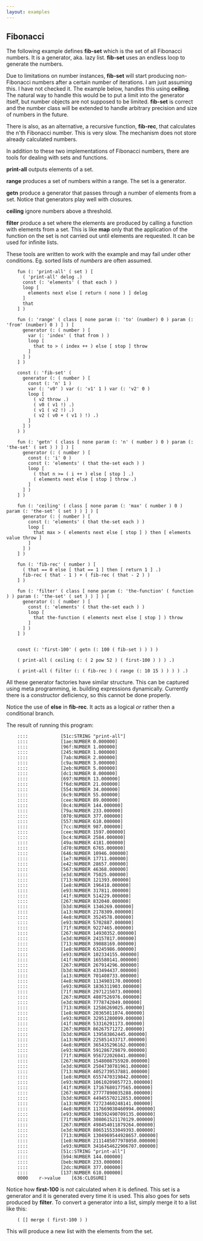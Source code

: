 ```yaml
---
layout: examples
---
```


Fibonacci
---------

The following example defines **fib-set** which is the set of all Fibonacci numbers.
It is a generator, aka. lazy list.
**fib-set** uses an endless loop to generate the numbers.

Due to limitations on number instances, **fib-set** will start producing non-Fibonacci numbers after a certain
number of iterations. I am just assuming this. I have not checked it. The example below, handles this using **ceiling**.
The natural way to handle this would be to put a limit into the generator itself,
but number objects are not supposed to be limited. **fib-set** is correct and the number class will be
extended to handle arbitrary precision and size of numbers in the future.

There is also, as an alternative, a recursive function, **fib-rec**, that calculates the n'th Fibonacci number.
This is very slow. The mechanism does not store already calculated numbers.

In addition to these two implementations of Fibonacci numbers, there are tools for dealing with sets and functions.

**print-all** outputs elements of a set.

**range** produces a set of numbers within a range. The set is a generator.

**getn** produce a generator that passes through a number of elements from a set. Notice that generators play well with closures.

**ceiling** ignore numbers above a threshold.

**filter** produce a set where the elements are produced by calling a function with elements from a set.
This is like **map** only that the application of the function on the set is not carried out until elements are requested.
It can be used for infinite lists.

These tools are written to work with the example and may fail under other conditions.
Eg. sorted lists of *numbers* are often assumed.


        fun (: 'print-all' ( set ) [
          ( 'print-all' delog .)
          const (: 'elements' ( that each ) )
          loop [
            elements next else [ return ( none ) ] delog
          ]
          that
        ] )

        fun (: 'range' ( class [ none param (: 'to' (number) 0 ) param (: 'from' (number) 0 ) ] ) [
          generator (: ( number ) [
            var (: 'index' ( that from ) )
            loop [
              that to > ( index ++ ) else [ stop ] throw
            ]
          ] )
        ] )

        const (: 'fib-set' (
          generator (: ( number ) [
            const (: 'n' 1 )
            var (: 'v0' ) var (: 'v1' 1 ) var (: 'v2' 0 )
            loop [
              ( v2 throw .)
              ( v0 ( v1 !) .)
              ( v1 ( v2 !) .)
              ( v2 ( v0 + ( v1 ) !) .)
            ]
          ] )
        ) )

        fun (: 'getn' ( class [ none param (: 'n' ( number ) 0 ) param (: 'the-set' ( set ) ) ] ) [
          generator (: ( number ) [
            const (: 'i' 0 )
            const (: 'elements' ( that the-set each ) )
            loop [
              ( that n >= ( i ++ ) else [ stop ] .)
              ( elements next else [ stop ] throw .)
            ]
          ] )
        ] )

        fun (: 'ceiling' ( class [ none param (: 'max' ( number ) 0 ) param (: 'the-set' ( set ) ) ] ) [
          generator (: ( number ) [
            const (: 'elements' ( that the-set each ) )
            loop [
              that max > ( elements next else [ stop ] ) then [ elements value throw ]
            ]
          ] )
        ] )

        fun (: 'fib-rec' ( number ) [
          ( that == 0 else [ that == 1 ] then [ return 1 ] .)
          fib-rec ( that - 1 ) + ( fib-rec ( that - 2 ) )
        ] )

        fun (: 'filter' ( class [ none param (: 'the-function' ( function ) ) param (: 'the-set' ( set ) ) ] ) [
          generator (: ( number ) [
            const (: 'elements' ( that the-set each ) )
            loop [
              that the-function ( elements next else [ stop ] ) throw
            ]
          ] )
        ] )


        const (: 'first-100' ( getn (: 100 ( fib-set ) ) ) )

        ( print-all ( ceiling (: ( 2 pow 52 ) ( first-100 ) ) ) .)

        ( print-all ( filter (: ( fib-rec ) ( range (: 10 15 ) ) ) ) .)

All these generator factories have similar structure.
This can be captured using meta programming, ie. building expressions dynamically.
Currently there is a constructor deficiency, so this cannot be done properly.

Notice the use of **else** in **fib-rec**. It acts as a logical *or* rather then a conditional branch.

The result of running this program:

        ::::			[51c:STRING "print-all"]
        ::::			[1ae:NUMBER 0.000000]
        ::::			[96f:NUMBER 1.000000]
        ::::			[245:NUMBER 1.000000]
        ::::			[7ab:NUMBER 2.000000]
        ::::			[c9a:NUMBER 3.000000]
        ::::			[2eb:NUMBER 5.000000]
        ::::			[dc1:NUMBER 8.000000]
        ::::			[697:NUMBER 13.000000]
        ::::			[f6d:NUMBER 21.000000]
        ::::			[554:NUMBER 34.000000]
        ::::			[6c9:NUMBER 55.000000]
        ::::			[cee:NUMBER 89.000000]
        ::::			[0c4:NUMBER 144.000000]
        ::::			[79a:NUMBER 233.000000]
        ::::			[070:NUMBER 377.000000]
        ::::			[557:NUMBER 610.000000]
        ::::			[7cc:NUMBER 987.000000]
        ::::			[cee:NUMBER 1597.000000]
        ::::			[bc4:NUMBER 2584.000000]
        ::::			[49a:NUMBER 4181.000000]
        ::::			[d70:NUMBER 6765.000000]
        ::::			[646:NUMBER 10946.000000]
        ::::			[1e7:NUMBER 17711.000000]
        ::::			[e42:NUMBER 28657.000000]
        ::::			[567:NUMBER 46368.000000]
        ::::			[e3d:NUMBER 75025.000000]
        ::::			[713:NUMBER 121393.000000]
        ::::			[1e8:NUMBER 196418.000000]
        ::::			[e93:NUMBER 317811.000000]
        ::::			[41f:NUMBER 514229.000000]
        ::::			[267:NUMBER 832040.000000]
        ::::			[b3d:NUMBER 1346269.000000]
        ::::			[a13:NUMBER 2178309.000000]
        ::::			[4e8:NUMBER 3524578.000000]
        ::::			[e93:NUMBER 5702887.000000]
        ::::			[71f:NUMBER 9227465.000000]
        ::::			[267:NUMBER 14930352.000000]
        ::::			[e3d:NUMBER 24157817.000000]
        ::::			[713:NUMBER 39088169.000000]
        ::::			[1e8:NUMBER 63245986.000000]
        ::::			[e93:NUMBER 102334155.000000]
        ::::			[41f:NUMBER 165580141.000000]
        ::::			[267:NUMBER 267914296.000000]
        ::::			[b3d:NUMBER 433494437.000000]
        ::::			[a13:NUMBER 701408733.000000]
        ::::			[4e8:NUMBER 1134903170.000000]
        ::::			[e93:NUMBER 1836311903.000000]
        ::::			[71f:NUMBER 2971215073.000000]
        ::::			[267:NUMBER 4807526976.000000]
        ::::			[e3d:NUMBER 7778742049.000000]
        ::::			[713:NUMBER 12586269025.000000]
        ::::			[1e8:NUMBER 20365011074.000000]
        ::::			[e93:NUMBER 32951280099.000000]
        ::::			[41f:NUMBER 53316291173.000000]
        ::::			[267:NUMBER 86267571272.000000]
        ::::			[b3d:NUMBER 139583862445.000000]
        ::::			[a13:NUMBER 225851433717.000000]
        ::::			[4e8:NUMBER 365435296162.000000]
        ::::			[e93:NUMBER 591286729879.000000]
        ::::			[71f:NUMBER 956722026041.000000]
        ::::			[267:NUMBER 1548008755920.000000]
        ::::			[e3d:NUMBER 2504730781961.000000]
        ::::			[713:NUMBER 4052739537881.000000]
        ::::			[1e8:NUMBER 6557470319842.000000]
        ::::			[e93:NUMBER 10610209857723.000000]
        ::::			[41f:NUMBER 17167680177565.000000]
        ::::			[267:NUMBER 27777890035288.000000]
        ::::			[b3d:NUMBER 44945570212853.000000]
        ::::			[a13:NUMBER 72723460248141.000000]
        ::::			[4e8:NUMBER 117669030460994.000000]
        ::::			[e93:NUMBER 190392490709135.000000]
        ::::			[71f:NUMBER 308061521170129.000000]
        ::::			[267:NUMBER 498454011879264.000000]
        ::::			[e3d:NUMBER 806515533049393.000000]
        ::::			[713:NUMBER 1304969544928657.000000]
        ::::			[1e8:NUMBER 2111485077978050.000000]
        ::::			[e93:NUMBER 3416454622906707.000000]
        ::::			[51c:STRING "print-all"]
        ::::			[b94:NUMBER 144.000000]
        ::::			[beb:NUMBER 233.000000]
        ::::			[2dc:NUMBER 377.000000]
        ::::			[137:NUMBER 610.000000]
        0000	r->value	[636:CLOSURE]

Notice how **first-100** is *not* calculated when it is defined.
This set is a generator and it is generated every time it is used. This also goes for sets produced by **filter**.
To convert a generator into a list, simply merge it to a list like this:

        ( [] merge ( first-100 ) )

This will produce a new list with the elements from the set.


